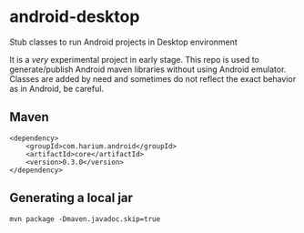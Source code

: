 # android-desktop
Stub classes to run Android projects in Desktop environment

It is a *very* experimental project in early stage.
This repo is used to generate/publish Android maven libraries without using Android emulator. Classes are added by need and sometimes do not reflect the exact behavior as in Android, be careful.


## Maven
```
<dependency>
    <groupId>com.harium.android</groupId>
    <artifactId>core</artifactId>
    <version>0.3.0</version>
</dependency>
```

## Generating a local jar
```
mvn package -Dmaven.javadoc.skip=true
```
